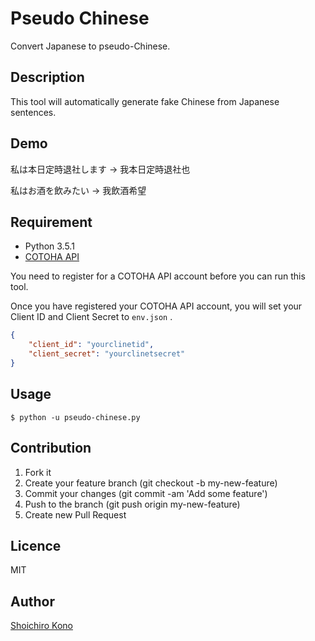 # Pseudo Chinese
Convert Japanese to pseudo-Chinese.

## Description
This tool will automatically generate fake Chinese from Japanese sentences.

## Demo
私は本日定時退社します -> 我本日定時退社也

私はお酒を飲みたい -> 我飲酒希望

## Requirement
- Python 3.5.1
- [COTOHA API](https://api.ce-cotoha.com/contents/index.html)

You need to register for a COTOHA API account before you can run this tool.

Once you have registered your COTOHA API account, you will set your Client ID and Client Secret to `env.json` .

```json
{
	"client_id": "yourclinetid",
	"client_secret": "yourclinetsecret"
}
```

## Usage
```
$ python -u pseudo-chinese.py
```

## Contribution
1. Fork it
2. Create your feature branch (git checkout -b my-new-feature)
3. Commit your changes (git commit -am 'Add some feature')
4. Push to the branch (git push origin my-new-feature)
5. Create new Pull Request

## Licence

MIT

## Author

[Shoichiro Kono](https://github.com/k2font)
